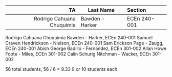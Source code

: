 | TA | Last Name | Section |
|---:|-----------|:--------|
|Rodrigo Cahuana Chuquimia|Bawden - Harker|ECEn 240-001|
Rodrigo Cahuana Chuquimia	Bawden - Harker, ECEn 240-001
Samuel Craven				Hendrickson - Nielson, ECEn 240-001
Sam Erickson				Page - Zaugg, ECEn 240-001
Abish George				Badillo - Fernandez, ECEn 301-002
Allan Howe					Foote - Miles, ECEn 301-002
Calin Schurig				Nitchman - Wacker, ECEn 301-002

56 total students, 56 / 6 = 9.33
9 or 10 students each.
